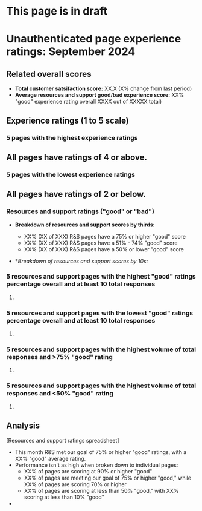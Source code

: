 # This page is in draft
# Unauthenticated page experience ratings: September 2024
## Related overall scores
- **Total customer satsifaction score:** XX.X (X% change from last period)
- **Average resources and support good/bad experience score:** XX% "good" experience rating overall XXXX out of XXXXX total)

## Experience ratings (1 to 5 scale)

### 5 pages with the highest experience ratings 
All pages have ratings of 4 or above.
-   
### 5 pages with the lowest experience ratings
All pages have ratings of 2 or below.
- 
### Resources and support ratings ("good" or "bad")

- **Breakdown of resources and support scores by thirds:**
  - XX% (XX of XXX) R&S pages have a 75% or higher "good" score
  - XX% (XX of XXX) R&S pages have a 51% - 74% "good" score
  - XX% (XX of XXX) R&S pages have a 50% or lower "good" score
    
- **Breakdown of resources and support scores by 10s:*

### 5 resources and support pages with the highest "good" ratings percentage overall and at least 10 total responses

1.    
### 5 resources and support pages with the lowest "good" ratings percentage overall and at least 10 total responses

1. 

### 5 resources and support pages with the highest volume of total responses and >75% "good" rating

1.    
### 5 resources and support pages with the highest volume of total responses and <50% "good" rating

1.    
## Analysis
[Resources and support ratings spreadsheet]
- This month R&S met our goal of 75% or higher "good" ratings, with a XX% "good" average rating.
- Performance isn't as high when broken down to individual pages:
  - XX% of pages are scoring at 90% or higher "good"
  - XX% of pages are meeting our goal of 75% or higher "good," while XX% of pages are scoring 70% or higher
  - XX% of pages are scoring at less than 50% "good," with XX% scoring at less than 10% "good" 
- 
